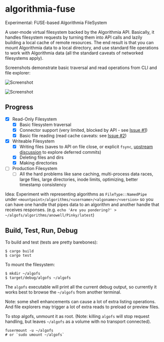 # algorithmia-fuse
Experimental: FUSE-based Algorithmia FileSystem

A user-mode virtual filesystem backed by the Algorithmia API. Basically, it handles filesystem requests by turning them into API calls and lazily building a local cache of remote resources. The end result is that you can mount Algorithmia data to a local directory, and use standard file operations to work with Algorithmia data (all the standard caveats of networked filesystems apply).

Screenshots demonstrate basic traversal and read operations from CLI and file explorer:

![Screenshot](https://dl.dropboxusercontent.com/u/39033486/Algorithmia/algofs-walk-and-grep.png)

![Screenshot](https://dl.dropboxusercontent.com/u/39033486/Algorithmia/algofs-reading-files.png)

## Progress
- [x] Read-Only Filesystem
  - [x] Basic filesystem traversal
  - [x] Connector support (very limited, blocked by API - see [Issue #1](../../issues/1))
  - [x] Basic file reading (read cache caveats: see [Issue #2](../../isues/2))
- [x] Writeable Filesystem
  - [x] Writing files (saves to API on file close, or explicit `fsync`, [upstream discussion](https://github.com/zargony/rust-fuse/issues/67) to explore deferred commits)
  - [x] Deleting files and dirs
  - [x] Making directories
- [ ] Production Filesystem
  - [ ] All the hard problems like sane caching, multi-process data races, large files, large directories, inode limits, optimizing, better timestamp consistency

Idea: Experiment with representing algorithms as `FileType::NamedPipe` under `<mountpoint>/algorithms/<username>/<algoname>/<version>` so you can have one handle that pipes data to an algorithm and another handle that receives responses. (e.g. `echo 'Are you pondering?' > ~/algofs/algorithms/anowell/Pinky/latest`)

## Build, Test, Run, Debug

To build and test (tests are pretty barebones):
```
$ cargo build
$ cargo test
```

To mount the filesystem:
```
$ mkdir ~/algofs
$ target/debug/algofs ~/algofs
```

The `algofs` executable will print all the current debug output,
so currently it works best to browse the `~/algofs` from another terminal.

Note: some shell enhancements can cause a lot of extra listing operations.
And file explorers may trigger a lot of extra reads to preload or preview files.

To stop algofs, unmount it as root. (Note: killing `algofs` will stop request handling, but leaves `~/algofs` as a volume with no transport connected).
```
fusermount -u ~/algofs
# or `sudo umount ~/algofs`
```

